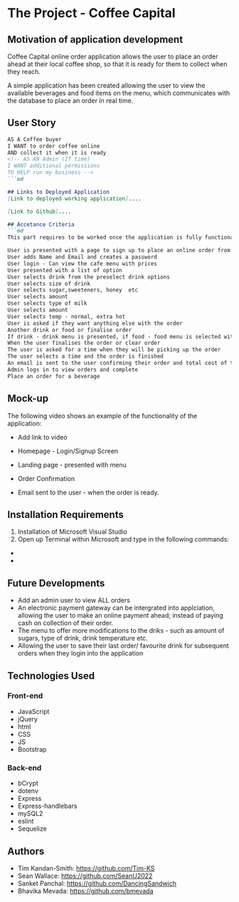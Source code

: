 # The Project - Coffee Capital

## Motivation of application development 

Coffee Capital online order application allows the user to place an order ahead at their local coffee shop, so that it is ready for them to collect when they reach. 

A simple application has been created allowing the user to view the available beverages and food items on the menu, which communicates with the database to place an order in real time. 

<!-- Remove the following:

Allow a commuter travelling to work to place an order for their beverage from a coffee shop, so that it is ready at a particular set time for them to collect their order. -->

<!-- Admin - to allow customers to place an order to ahead prior to their arrival - so that the order is ready for they arrive.  -->

## User Story
```md
AS A Coffee buyer
I WANT to order coffee online
AND collect it when it is ready
<!-- AS AN Admin (If time)
I WANT additional permissions 
TO HELP run my business -->
```md

## Links to Deployed Application
[Link to deployed working application]....

[Link to Github]....

## Accetance Criteria
```md
This part requires to be worked once the application is fully functional

User is presented with a page to sign up to place an online order from Coffee Capital
User adds Name and Email and creates a password
User login - Can view the cafe menu with prices
User presented with a list of option
User selects drink from the preselect drink options
User selects size of drink
User selects sugar,sweeteners, honey  etc
User selects amount
User selects type of milk
User selects amount
User selects temp - normal, extra hot
User is asked if they want anything else with the order
Another drink or food or finalise order
If drink - drink menu is presented, if food - food menu is selected with option with preselected options
When the user finalises the order or clear order
The user is asked for a time when they will be picking up the order
The user selects a time and the order is finished
An email is sent to the user confirming their order and total cost of the order to pay upon pick up
Admin logs in to view orders and complete
Place an order for a beverage

```
## Mock-up

The following video shows an example of the functionality of the application:
 - Add link to video


 - Homepage - Login/Signup Screen

 - Landing page - presented with menu

 - Order Confirmation

 - Email sent to the user - when the order is ready.

## Installation Requirements
1. Installation of Microsoft Visual Studio
2. Open up Terminal within Microsoft and type in the following commands:
 - 
 -

## Future Developments
 - Add an admin user to view ALL orders
 - An electronic payment gateway can be intergrated into applciation, allowing the user to make an online payment ahead; instead of paying cash on collection of their order.
 - The menu to offer more modifications to the driks - such as amount of sugars, type of drink, drink temperature etc. 
 - Allowing the user to save their last order/ favourite drink for subsequent orders when they login into the application


## Technologies Used

### Front-end
 - JavaScript
 - jQuery
 - html
 - CSS
 - JS
 - Bootstrap

### Back-end
 - bCrypt
 - dotenv
 - Express
 - Express-handlebars
 - mySQL2
 - eslint
 - Sequelize

## Authors
 - Tim Kandan-Smith: https://github.com/Tim-KS
 - Sean Wallace: https://github.com/SeanU2022
 - Sanket Panchal: https://github.com/DancingSandwich
 - Bhavika Mevada: https://github.com/bmevada





